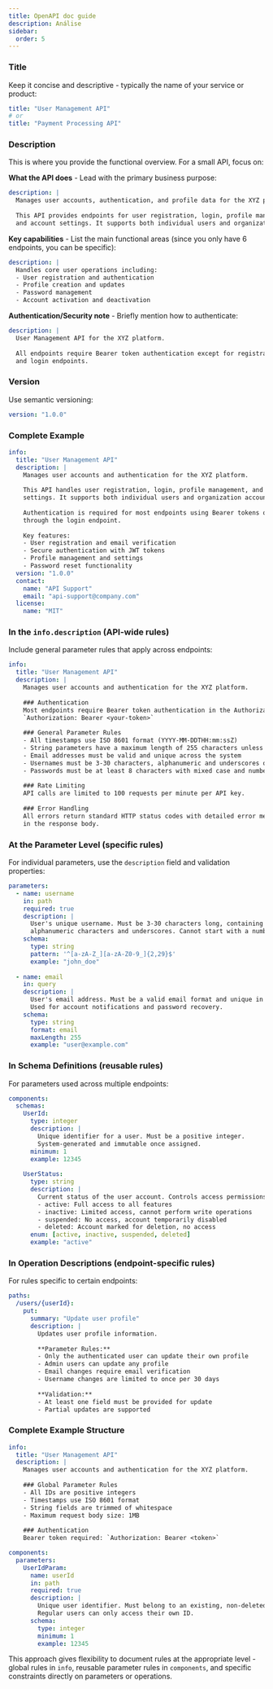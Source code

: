 ```yaml
---
title: OpenAPI doc guide
description: Análise
sidebar:
  order: 5
---
```


### Title
Keep it concise and descriptive - typically the name of your service or product:
```yaml
title: "User Management API"
# or
title: "Payment Processing API"
```

### Description
This is where you provide the functional overview. For a small API, focus on:

**What the API does** - Lead with the primary business purpose:
```yaml
description: |
  Manages user accounts, authentication, and profile data for the XYZ platform.
  
  This API provides endpoints for user registration, login, profile management,
  and account settings. It supports both individual users and organization accounts.
```

**Key capabilities** - List the main functional areas (since you only have 6 endpoints, you can be specific):
```yaml
description: |
  Handles core user operations including:
  - User registration and authentication
  - Profile creation and updates
  - Password management
  - Account activation and deactivation
```

**Authentication/Security note** - Briefly mention how to authenticate:
```yaml
description: |
  User Management API for the XYZ platform.
  
  All endpoints require Bearer token authentication except for registration
  and login endpoints.
```

### Version
Use semantic versioning:
```yaml
version: "1.0.0"
```

### Complete Example
```yaml
info:
  title: "User Management API"
  description: |
    Manages user accounts and authentication for the XYZ platform.
    
    This API handles user registration, login, profile management, and account 
    settings. It supports both individual users and organization accounts.
    
    Authentication is required for most endpoints using Bearer tokens obtained
    through the login endpoint.
    
    Key features:
    - User registration and email verification
    - Secure authentication with JWT tokens
    - Profile management and settings
    - Password reset functionality
  version: "1.0.0"
  contact:
    name: "API Support"
    email: "api-support@company.com"
  license:
    name: "MIT"
```

### In the `info.description` (API-wide rules)
Include general parameter rules that apply across endpoints:

```yaml
info:
  title: "User Management API"
  description: |
    Manages user accounts and authentication for the XYZ platform.
    
    ### Authentication
    Most endpoints require Bearer token authentication in the Authorization header:
    `Authorization: Bearer <your-token>`
    
    ### General Parameter Rules
    - All timestamps use ISO 8601 format (YYYY-MM-DDTHH:mm:ssZ)
    - String parameters have a maximum length of 255 characters unless specified
    - Email addresses must be valid and unique across the system
    - Usernames must be 3-30 characters, alphanumeric and underscores only
    - Passwords must be at least 8 characters with mixed case and numbers
    
    ### Rate Limiting
    API calls are limited to 100 requests per minute per API key.
    
    ### Error Handling
    All errors return standard HTTP status codes with detailed error messages
    in the response body.
```

### At the Parameter Level (specific rules)
For individual parameters, use the `description` field and validation properties:

```yaml
parameters:
  - name: username
    in: path
    required: true
    description: |
      User's unique username. Must be 3-30 characters long, containing only 
      alphanumeric characters and underscores. Cannot start with a number.
    schema:
      type: string
      pattern: '^[a-zA-Z_][a-zA-Z0-9_]{2,29}$'
      example: "john_doe"
  
  - name: email
    in: query
    description: |
      User's email address. Must be a valid email format and unique in the system.
      Used for account notifications and password recovery.
    schema:
      type: string
      format: email
      maxLength: 255
      example: "user@example.com"
```

### In Schema Definitions (reusable rules)
For parameters used across multiple endpoints:

```yaml
components:
  schemas:
    UserId:
      type: integer
      description: |
        Unique identifier for a user. Must be a positive integer.
        System-generated and immutable once assigned.
      minimum: 1
      example: 12345
    
    UserStatus:
      type: string
      description: |
        Current status of the user account. Controls access permissions:
        - active: Full access to all features
        - inactive: Limited access, cannot perform write operations
        - suspended: No access, account temporarily disabled
        - deleted: Account marked for deletion, no access
      enum: [active, inactive, suspended, deleted]
      example: "active"
```

### In Operation Descriptions (endpoint-specific rules)
For rules specific to certain endpoints:

```yaml
paths:
  /users/{userId}:
    put:
      summary: "Update user profile"
      description: |
        Updates user profile information. 
        
        **Parameter Rules:**
        - Only the authenticated user can update their own profile
        - Admin users can update any profile
        - Email changes require email verification
        - Username changes are limited to once per 30 days
        
        **Validation:**
        - At least one field must be provided for update
        - Partial updates are supported
```

### Complete Example Structure
```yaml
info:
  title: "User Management API"
  description: |
    Manages user accounts and authentication for the XYZ platform.
    
    ### Global Parameter Rules
    - All IDs are positive integers
    - Timestamps use ISO 8601 format
    - String fields are trimmed of whitespace
    - Maximum request body size: 1MB
    
    ### Authentication
    Bearer token required: `Authorization: Bearer <token>`

components:
  parameters:
    UserIdParam:
      name: userId
      in: path
      required: true
      description: |
        Unique user identifier. Must belong to an existing, non-deleted user.
        Regular users can only access their own ID.
      schema:
        type: integer
        minimum: 1
        example: 12345
```

This approach gives flexibility to document rules at the appropriate level - global rules in `info`, reusable parameter rules in `components`, and specific constraints directly on parameters or operations.